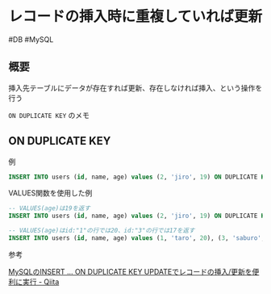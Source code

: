 # レコードの挿入時に重複していれば更新

#DB #MySQL

## 概要

挿入先テーブルにデータが存在すれば更新、存在しなければ挿入、という操作を行う

`ON DUPLICATE KEY` のメモ

## ON DUPLICATE KEY

例

```sql
INSERT INTO users (id, name, age) values (2, 'jiro', 19) ON DUPLICATE KEY UPDATE age = 19;
```

VALUES関数を使用した例

```sql
-- VALUES(age)は19を返す
INSERT INTO users (id, name, age) values (2, 'jiro', 19) ON DUPLICATE KEY UPDATE age = VALUES(age);
```

```sql
-- VALUES(age)はid:"1"の行では20、id:"3"の行では17を返す
INSERT INTO users (id, name, age) values (1, 'taro', 20), (3, 'saburo', 17) ON DUPLICATE KEY UPDATE age = VALUES(age);
```

参考

[MySQLのINSERT ... ON DUPLICATE KEY UPDATEでレコードの挿入/更新を便利に実行 - Qiita](https://qiita.com/Yuki_Oshima/items/2a73cf70ccbf67bd5215)
